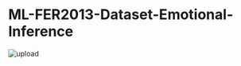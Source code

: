 # ML-FER2013-Dataset-Emotional-Inference


![upload](https://user-images.githubusercontent.com/70075553/180339954-3ae4b608-adbd-4952-8184-413bcea34801.png)
